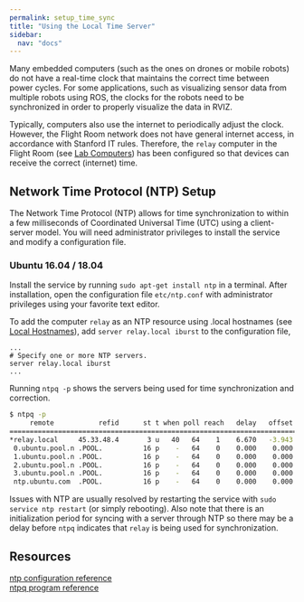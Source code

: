 ```yaml
---
permalink: setup_time_sync
title: "Using the Local Time Server"
sidebar:
  nav: "docs"
---
```


Many embedded computers (such as the ones on drones or mobile robots) do not have a real-time clock that maintains the correct time between power cycles. For some applications, such as visualizing sensor data from multiple robots using ROS, the clocks for the robots need to be synchronized in order to properly visualize the data in RVIZ. 

Typically, computers also use the internet to periodically adjust the clock. However, the Flight Room network does not have general internet access, in accordance with Stanford IT rules. Therefore, the `relay` computer in the Flight Room (see [Lab Computers](/setup_computers)) has been configured so that devices can receive the correct (internet) time. 

## Network Time Protocol (NTP) Setup

The Network Time Protocol (NTP) allows for time synchronization to within a few milliseconds of Coordinated Universal Time (UTC) using a client-server model. You will need administrator privileges to install the service and modify a configuration file.

### Ubuntu 16.04 / 18.04

Install the service by running `sudo apt-get install ntp` in a terminal. After installation, open the configuration file `etc/ntp.conf` with administrator privileges using your favorite text editor. 

To add the computer `relay` as an NTP resource using .local hostnames (see [Local Hostnames](/setup_local_hostnames)), add `server relay.local iburst` to the configuration file,
```
...
# Specify one or more NTP servers.
server relay.local iburst
...
```
Running `ntpq -p` shows the servers being used for time synchronization and correction.
```bash
$ ntpq -p
     remote           refid      st t when poll reach   delay   offset  jitter
==============================================================================
*relay.local     45.33.48.4       3 u   40   64    1    6.670   -3.943   1.491
 0.ubuntu.pool.n .POOL.          16 p    -   64    0    0.000    0.000   0.000
 1.ubuntu.pool.n .POOL.          16 p    -   64    0    0.000    0.000   0.000
 2.ubuntu.pool.n .POOL.          16 p    -   64    0    0.000    0.000   0.000
 3.ubuntu.pool.n .POOL.          16 p    -   64    0    0.000    0.000   0.000
 ntp.ubuntu.com  .POOL.          16 p    -   64    0    0.000    0.000   0.000
```
Issues with NTP are usually resolved by restarting the service with `sudo service ntp restart` (or simply rebooting). Also note that there is an initialization period for syncing with a server through NTP so there may be a delay before `ntpq` indicates that `relay` is being used for synchronization. 

## Resources
[ntp configuration reference](http://doc.ntp.org/4.1.1/confopt.htm)  
[ntpq program reference](http://doc.ntp.org/4.1.0/ntpq.htm)
